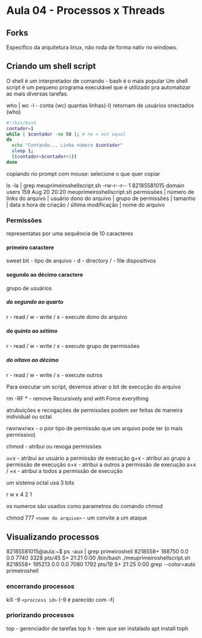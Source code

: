# Aula 04 - Processos x Threads

## Forks

Específico da arquitetura linux, não roda de forma nativ no windows.

## Criando um shell script

O shell é um interpretador de comando - bash é o mais popular
Um shell script é um pequeno programa executável que é utilizado pra automatizar as mais diversas tarefas.

who | wc -l - conta (wc) quantas linhas(-l) retornam de usuários onectados (who)

```bash
#!/bin/bash
contador=1
while [ $contador -ne 50 ]; # ne = not equal
do
  echo "Contando... Linha número $contador"
  sleep 1;
  ((contador=$contador+1))
done
```

copiando no prompt com mouse: selecione o que quer copiar

ls -la | grep meuprimeiroshellscript.sh
-rw-r--r-- 1 82185581015 domain users 159 Aug 20 20:20 meuprimeiroshellscript.sh
permissões | número de links do arquivo | usuário dono do arquivo | grupo de permissões | tamanho | data e hora de criação / última modificação | nome do arquivo

### Permissões

representatas por uma sequência de 10 caracteres

#### primeiro caractere

sweet bit - tipo de arquivo - d - directory / - file
dispositivos

#### segundo ao décimo caractere

grupo de usuários

##### do segundo ao quarto

r - read / w - write / x - execute
dono do arquivo

##### do quinto ao sétimo

r - read / w - write / x - execute
grupo de permissões

##### do oitavo ao décimo

r - read / w - write / x - execute
outros

Para executar um script, devemos ativar o bit de execução do arquivo

rm -RF \* - remove Recursively and with Force everything

atrubuições e recogações de permissões podem ser feitas de maneira individual ou octal

rwxrwxrwx - o pior tipo de permissão que um arquivo pode ter (o mais permissivo)

chmod - atribui ou revoga permissões

u+x - atribui ao usuário a permissão de execução
g+x - atribui ao grupo a permissão de execução
o+x - atribui a outros a permissão de execução
a+x / +x - atribui a todos a permissão de execução

um sistema octal usa 3 bits

r w x
4 2 1

os numeros são usados como parametros do comando chmod

chmod 777 `<nome do arquivo>` - um convite a um ataque

## Visualizando processos

82185581015@aula:~$ ps -aux | grep primeiroshell
8218558+ 188750 0.0 0.0 7740 3328 pts/45 S+ 21:21 0:00 /bin/bash ./meuprimeiroshellscript.sh
8218558+ 195213 0.0 0.0 7080 1792 pts/19 S+ 21:25 0:00 grep --color=auto primeiroshell

### encerrando processos

kill -9 `<proccess id>` (-9 é parecido com -f)

### priorizando processos

top - gerenciador de tarefas
top h - tem que ser instalado
apt install toph
